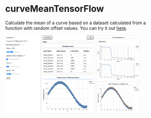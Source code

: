 # curveMeanTensorFlow
Calculate the mean of a curve based on a dataset calculated from a function with random offset values. You can try it out [here](https://affectionate-bhaskara-eb23b5.netlify.app/).

<div style="float: left;">
<img src="images/cmts.PNG" height="250" />
<img src="images/cmts1.PNG" height="250" />
</div>
